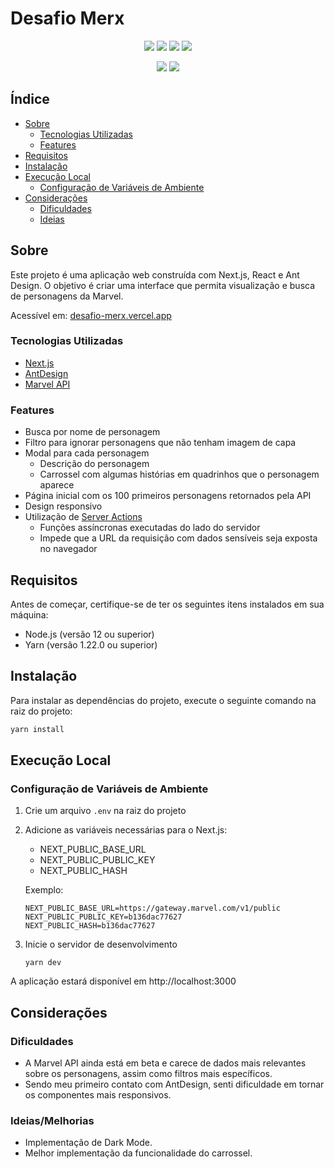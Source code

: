 # Desafio Merx

<p align="center">
<img src="https://img.shields.io/badge/TypeScript-007ACC?style=for-the-badge&logo=typescript&logoColor=white" />
<img src="https://img.shields.io/badge/React-20232A?style=for-the-badge&logo=react&logoColor=61DAFB" />
<img src="https://img.shields.io/badge/Next-black?style=for-the-badge&logo=next.js&logoColor=white" />
<img src="https://img.shields.io/badge/-AntDesign-%230170FE?style=for-the-badge&logo=ant-design&logoColor=white" />
</p>


<p align="center">
<img src="https://img.shields.io/github/repo-size/LuanAccioly/desafio-merx?style=for-the-badge" />
<img src="https://img.shields.io/github/languages/count/LuanAccioly/desafio-merx?style=for-the-badge" />

</p>

## Índice

- [Sobre](#sobre)
    - [Tecnologias Utilizadas](#tecnologias-utilizadas)
    - [Features](#features)
- [Requisitos](#requisitos)
- [Instalação](#instalação)
- [Execução Local](#execução-local)
    - [Configuração de Variáveis de Ambiente](#configuração-de-variáveis-de-ambiente)
- [Considerações](#considerações)
    - [Dificuldades](#dificuldades)
    - [Ideias](#ideias)

## Sobre

Este projeto é uma aplicação web construída com Next.js, React e Ant Design. O objetivo é criar uma interface que permita visualização e busca de personagens da Marvel.

Acessível em: [desafio-merx.vercel.app](https://desafio-merx.vercel.app/)

### Tecnologias Utilizadas

- [Next.js](https://nextjs.org/)
- [AntDesign](https://ant.design/)
- [Marvel API](https://developer.marvel.com/)

### Features

- Busca por nome de personagem
- Filtro para ignorar personagens que não tenham imagem de capa
- Modal para cada personagem
  - Descrição do personagem
  - Carrossel com algumas histórias em quadrinhos que o personagem aparece
- Página inicial com os 100 primeiros personagens retornados pela API
- Design responsivo
- Utilização de [Server Actions](https://nextjs.org/docs/app/building-your-application/data-fetching/server-actions-and-mutations)
  - Funções assíncronas executadas do lado do servidor
  - Impede que a URL da requisição com dados sensíveis seja exposta no navegador

## Requisitos

Antes de começar, certifique-se de ter os seguintes itens instalados em sua máquina:

- Node.js (versão 12 ou superior)
- Yarn (versão 1.22.0 ou superior)

## Instalação
Para instalar as dependências do projeto, execute o seguinte comando na raiz do projeto:

```sh
yarn install
```

## Execução Local

### Configuração de Variáveis de Ambiente

1. Crie um arquivo `.env` na raiz do projeto
2. Adicione as variáveis necessárias para o Next.js:
   - NEXT_PUBLIC_BASE_URL
   - NEXT_PUBLIC_PUBLIC_KEY
   - NEXT_PUBLIC_HASH

    Exemplo:

    ```
    NEXT_PUBLIC_BASE_URL=https://gateway.marvel.com/v1/public
    NEXT_PUBLIC_PUBLIC_KEY=b136dac77627
    NEXT_PUBLIC_HASH=b136dac77627
    ```

3. Inicie o servidor de desenvolvimento
   ```
   yarn dev
   ```

A aplicação estará disponível em http://localhost:3000

## Considerações

### Dificuldades

- A Marvel API ainda está em beta e carece de dados mais relevantes sobre os personagens, assim como filtros mais específicos.
- Sendo meu primeiro contato com AntDesign, senti dificuldade em tornar os componentes mais responsivos.

### Ideias/Melhorias

- Implementação de Dark Mode.
- Melhor implementação da funcionalidade do carrossel.
